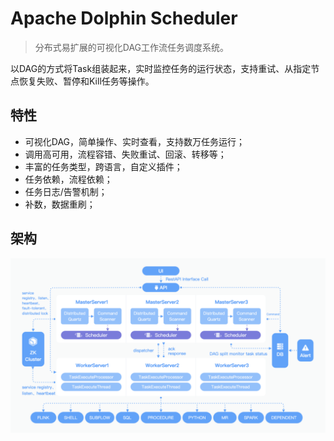 # Apache Dolphin Scheduler

> 分布式易扩展的可视化DAG工作流任务调度系统。

以DAG的方式将Task组装起来，实时监控任务的运行状态，支持重试、从指定节点恢复失败、暂停和Kill任务等操作。

## 特性

- 可视化DAG，简单操作、实时查看，支持数万任务运行；
- 调用高可用，流程容错、失败重试、回滚、转移等；
- 丰富的任务类型，跨语言，自定义插件；
- 任务依赖，流程依赖；
- 任务日志/告警机制；
- 补数，数据重刷；




## 架构

![ds arch](pics/ds_arch.png)
